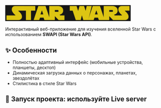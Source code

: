<img src="https://github.com/matveev-v-m/Star-Wars/blob/master/screenshots/image.png" alt="Star Wars Preview" width="400">

Интерактивный веб-приложение для изучения вселенной Star Wars с использованием **SWAPI (Star Wars API)**.

## ✨ Особенности
- Полностью адаптивный интерфейс (мобильные устройства, планшеты, десктоп)
- Динамическая загрузка данных о персонажах, планетах, звездолётах
- Стилистика в стиле Star Wars

## 🚀 Запуск проекта: используйте Live server
